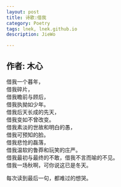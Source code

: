 ```yaml
---
layout: post
title: 诗歌:借我
category: Poetry
tags: lnek, lnek.github.io
description: JieWo

---
```

作者: 木心    
---

借我一个暮年，    
借我碎片，    
借我瞻前与顾后，    
借我执拗如少年。    
借我后天长成的先天，    
借我变如不曾改变。    
借我素淡的世故和明白的愚，    
借我可预知的脸。    
借我悲怆的磊落，    
借我温软的鲁莽和玩笑的庄严。    
借我最初与最终的不敢，借我不言而喻的不见。    
借我一场秋啊，可你说这已是冬天。    


每次读到最后一句，都难过的想哭。

